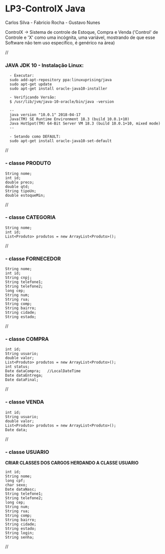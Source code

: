 # LP3-ControlX Java

Carlos Silva - Fabricio Rocha - Gustavo Nunes

ControlX  ->  Sistema de controle de Estoque, Compra e Venda
  ('Control' de Controle e 'X' como uma incógnita, uma variável, mostrando de que esse Software não tem uso especifico, é genérico na área)

//
### JAVA JDK 10 - Instalação Linux:
      - Executar:
      sudo add-apt-repository ppa:linuxuprising/java
      sudo apt-get update
      sudo apt-get install oracle-java10-installer
    
      - Verificando Versão:
      $ /usr/lib/jvm/java-10-oracle/bin/java -version
      
      --
      java version "10.0.1" 2018-04-17
      Java(TM) SE Runtime Environment 18.3 (build 10.0.1+10)
      Java HotSpot(TM) 64-Bit Server VM 18.3 (build 10.0.1+10, mixed mode)
      --
    
      - Setando como DEFAULT:
      sudo apt-get install oracle-java10-set-default
 
 //

### - classe PRODUTO

    String nome;
    int id;
    double preco;
    double qtd;
    String tipoUn;
    double estoqueMin;
    
//   

### - classe CATEGORIA  

    String nome;
    int id;
    List<Produto> produtos = new ArrayList<Produto>();
  
//

### - classe FORNECEDOR

    String nome;
    int id;
    String cnpj;
    String telefone1;
    String telefone2;
    long cep;
    String num;
    String rua;
    String comp;
    String bairro;
    String cidade;
    String estado;
    
//    

### - classe COMPRA
 
    int id;
    String usuario;
    double valor;
    List<Produto> produtos = new ArrayList<Produto>();
    int status;
    Date dataCompra;   //LocalDateTime
    Date dataEntrega;
    Date dataFinal;
  
 //
 
### - classe VENDA
 
    int id;
    String usuario;
    double valor;
    List<Produto> produtos = new ArrayList<Produto>();
    Date data;
  
 //
 
### - classe USUARIO
**CRIAR CLASSES DOS CARGOS HERDANDO A CLASSE USUARIO**
 
    int id;
    String nome;
    long cpf;
    char sexo;
    Date dataNasc;
    String telefone1;
    String telefone2;
    long cep;
    String num;
    String rua;
    String comp;
    String bairro;
    String cidade;
    String estado;
    String login;
    String senha;
    
  //
